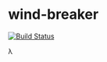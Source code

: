 # wind-breaker

[![Build Status](https://travis-ci.org/wind-breaker/wind-breaker.svg?branch=master)](https://travis-ci.org/wind-breaker/wind-breaker)

λ
